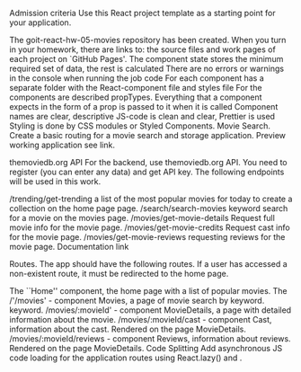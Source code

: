 Admission criteria
Use this React project template as a starting point for your application.

The goit-react-hw-05-movies repository has been created.
When you turn in your homework, there are links to: the source files and work pages of each project on `GitHub Pages'.
The component state stores the minimum required set of data, the rest is calculated
There are no errors or warnings in the console when running the job code
For each component has a separate folder with the React-component file and styles file
For the components are described propTypes.
Everything that a component expects in the form of a prop is passed to it when it is called
Component names are clear, descriptive
JS-code is clean and clear, Prettier is used
Styling is done by CSS modules or Styled Components.
Movie Search.
Create a basic routing for a movie search and storage application. Preview working application see link.

themoviedb.org API
For the backend, use themoviedb.org API. You need to register (you can enter any data) and get API key. The following endpoints will be used in this work.

/trending/get-trending a list of the most popular movies for today to create a collection on the home page page.
/search/search-movies keyword search for a movie on the movies page.
/movies/get-movie-details Request full movie info for the movie page.
/movies/get-movie-credits Request cast info for the movie page.
/movies/get-movie-reviews requesting reviews for the movie page.
Documentation link

Routes.
The app should have the following routes. If a user has accessed a non-existent route, it must be redirected to the home page.

The ``Home'' component, the home page with a list of popular movies.
The /'/movies' - component Movies, a page of movie search by keyword. keyword.
/movies/:movieId' - component MovieDetails, a page with detailed information about the movie.
/movies/:movieId/cast - component Cast, information about the cast. Rendered on the page MovieDetails.
/movies/:movieId/reviews - component Reviews, information about reviews. Rendered on the page MovieDetails.
Code Splitting
Add asynchronous JS code loading for the application routes using React.lazy() and <Suspense>.
